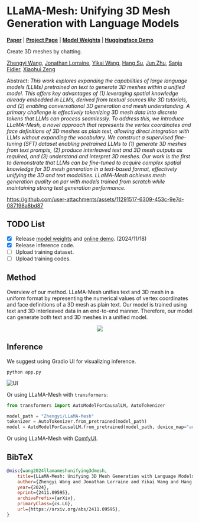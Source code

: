 # LLaMA-Mesh: Unifying 3D Mesh Generation with Language Models

[**Paper**](https://arxiv.org/pdf/2411.09595) | [**Project Page**](https://research.nvidia.com/labs/toronto-ai/LLaMA-Mesh/) | [**Model Weights**](https://huggingface.co/Zhengyi/LLaMA-Mesh) | [**Huggingface Demo**](https://huggingface.co/spaces/Zhengyi/LLaMA-Mesh)

Create 3D meshes by chatting.

[Zhengyi Wang](https://thuwzy.github.io/), [Jonathan Lorraine](https://www.jonlorraine.com/), [Yikai Wang](https://yikaiw.github.io/), [Hang Su](https://www.suhangss.me/), [Jun Zhu](https://ml.cs.tsinghua.edu.cn/~jun/index.shtml), [Sanja Fidler](https://www.cs.utoronto.ca/~fidler/), [Xiaohui Zeng](https://www.cs.utoronto.ca/~xiaohui/)



Abstract: *This work explores expanding the capabilities of large language models (LLMs) pretrained on text to generate 3D meshes within a unified model. This offers key advantages of (1) leveraging spatial knowledge already embedded in LLMs, derived from textual sources like 3D tutorials, and (2) enabling conversational 3D generation and mesh understanding. A primary challenge is effectively tokenizing 3D mesh data into discrete tokens that LLMs can process seamlessly. To address this, we introduce LLaMA-Mesh, a novel approach that represents the vertex coordinates and face definitions of 3D meshes as plain text, allowing direct integration with LLMs without expanding the vocabulary. We construct a supervised fine-tuning (SFT) dataset enabling pretrained LLMs to (1) generate 3D meshes from text prompts, (2) produce interleaved text and 3D mesh outputs as required, and (3) understand and interpret 3D meshes. Our work is the first to demonstrate that LLMs can be fine-tuned to acquire complex spatial knowledge for 3D mesh generation in a text-based format, effectively unifying the 3D and text modalities. LLaMA-Mesh achieves mesh generation quality on par with models trained from scratch while maintaining strong text generation performance.*


https://github.com/user-attachments/assets/11291517-6309-453c-9e7d-087198a8bd87

## TODO List

- [x] Release [model weights](https://huggingface.co/Zhengyi/LLaMA-Mesh) and [online demo](https://huggingface.co/spaces/Zhengyi/LLaMA-Mesh). (2024/11/18)
- [x] Release inference code.
- [ ] Upload training dataset.
- [ ] Upload training codes.

## Method

Overview of our method. LLaMA-Mesh unifies text and 3D mesh in a uniform format by representing the numerical values of vertex coordinates and face definitions of a 3D mesh as plain text. Our model is trained using text and 3D interleaved data in an end-to-end manner. Therefore, our model can generate both text and 3D meshes in a unified model.
<p align="center">
    <img src="assets/pipeline.jpg">
</p>

## Inference
We suggest using Gradio UI for visualizing inference.
```
python app.py
```
![UI](https://github.com/user-attachments/assets/dba6872f-362e-496e-a76f-d955309ea6da)

Or using LLaMA-Mesh with `transformers`:
```python
from transformers import AutoModelForCausalLM, AutoTokenizer

model_path = "Zhengyi/LLaMA-Mesh"
tokenizer = AutoTokenizer.from_pretrained(model_path)
model = AutoModelForCausalLM.from_pretrained(model_path, device_map="auto")
```

Or using LLaMA-Mesh with [ComfyUI](https://github.com/Yuan-ManX/ComfyUI-LLaMA-Mesh).


## BibTeX

```bibtex
@misc{wang2024llamameshunifying3dmesh,
    title={LLaMA-Mesh: Unifying 3D Mesh Generation with Language Models}, 
    author={Zhengyi Wang and Jonathan Lorraine and Yikai Wang and Hang Su and Jun Zhu and Sanja Fidler and Xiaohui Zeng},
    year={2024},
    eprint={2411.09595},
    archivePrefix={arXiv},
    primaryClass={cs.LG},
    url={https://arxiv.org/abs/2411.09595}, 
} 
```
